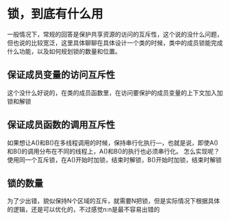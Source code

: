 # 锁，到底有什么用

一般情况下，常规的回答是保护共享资源的访问的互斥性，这个说的没什么问题，但也说的比较宽泛，这里具体聊聊在具体设计一个类的时候，类中的成员锁能完成什么功能，以及如何规划锁的数量和位置。

## 保证成员变量的访问互斥性

这个没什么好说的，在类的成员函数里，在访问要保护的成员变量的上下文加入加锁和解锁

## 保证成员函数的调用互斥性

如果想让A()和B()在多线程调用的时候，保持串行化执行—，也就是说，即使A()和B()的调用分布在不同的线程上，A()和B()的执行也必须串行化。
怎么实现呢？使用同一个互斥锁，在A()开始时加锁，结束时解锁，B()开始时加锁，结束时解锁

## 锁的数量

为了少出错，貌似保持N个区域的互斥，就需要N把锁，但是实际情况下根据具体的逻辑，还是可以优化的，不过感觉n:n是最不容易出错的